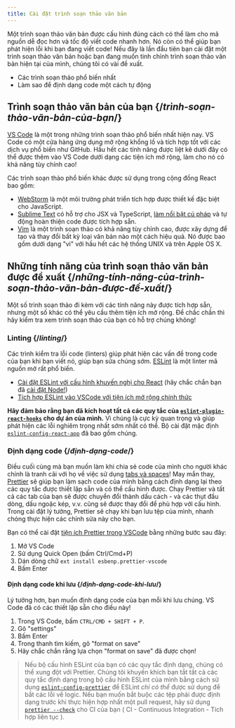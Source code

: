 ```yaml
---
title: Cài đặt trình soạn thảo văn bản
---
```


<Intro>

Một trình soạn thảo văn bản được cấu hình đúng cách có thể làm cho mã nguồn dễ đọc hơn và tốc độ viết code nhanh hơn. Nó còn có thể giúp bạn phát hiện lỗi khi bạn đang viết code! Nếu đây là lần đầu tiên bạn cài đặt một trình soạn thảo văn bản hoặc bạn đang muốn tinh chỉnh trình soạn thảo văn bản hiện tại của mình, chúng tôi có vài đề xuất.

</Intro>

<YouWillLearn>

* Các trình soạn thảo phổ biến nhất
* Làm sao để định dạng code một cách tự động

</YouWillLearn>

## Trình soạn thảo văn bản của bạn {/*trình-soạn-thảo-văn-bản-của-bạn*/}

[VS Code](https://code.visualstudio.com/) là một trong những trình soạn thảo phổ biến nhất hiện nay. VS Code có một cửa hàng ứng dụng mở rộng khổng lồ và tích hợp tốt với các dịch vụ phổ biến như GitHub. Hầu hết các tính năng được liệt kê dưới đây có thể được thêm vào VS Code dưới dạng các tiện ích mở rộng, làm cho nó có khả năng tùy chỉnh cao!

Các trình soạn thảo phổ biến khác được sử dụng trong cộng đồng React bao gồm:

* [WebStorm](https://www.jetbrains.com/webstorm/) là một môi trường phát triển tích hợp được thiết kế đặc biệt cho JavaScript.
* [Sublime Text](https://www.sublimetext.com/) có hỗ trợ cho JSX và TypeScript, [làm nổi bật cú pháp](https://stackoverflow.com/a/70960574/458193) và tự động hoàn thiện code được tích hợp sẵn.
* [Vim](https://www.vim.org/) là một trình soạn thảo có khả năng tùy chỉnh cao, được xây dựng để tạo và thay đổi bất kỳ loại văn bản nào một cách hiệu quả. Nó được bao gồm dưới dạng "vi" với hầu hết các hệ thống UNIX và trên Apple OS X.

## Những tính năng của trình soạn thảo văn bản được đề xuất {/*những-tính-năng-của-trình-soạn-thảo-văn-bản-được-đề-xuất*/}

Một số trình soạn thảo đi kèm với các tính năng này được tích hợp sẵn, nhưng một số khác có thể yêu cầu thêm tiện ích mở rộng. Để chắc chắn thì hãy kiểm tra xem trình soạn thảo của bạn có hỗ trợ chúng không!

### Linting {/*linting*/}

Các trình kiểm tra lỗi code (linters) giúp phát hiện các vấn đề trong code của bạn khi bạn viết nó, giúp bạn sửa chúng sớm. [ESLint](https://eslint.org/) là một linter mã nguồn mở rất phổ biến.

* [Cài đặt ESLint với cấu hình khuyến nghị cho React](https://www.npmjs.com/package/eslint-config-react-app) (hãy chắc chắn bạn đã [cài đặt Node!](https://nodejs.org/en/download/current/))
* [Tích hợp ESLint vào VSCode với tiện ích mở rộng chính thức](https://marketplace.visualstudio.com/items?itemName=dbaeumer.vscode-eslint)

**Hãy đảm bảo rằng bạn đã kích hoạt tất cả các quy tắc của  [`eslint-plugin-react-hooks`](https://www.npmjs.com/package/eslint-plugin-react-hooks) cho dự án của mình.** Vì chúng là cực kỳ quan trọng và giúp phát hiện các lỗi nghiêm trọng nhất sớm nhất có thể. Bộ cài đặt mặc định [`eslint-config-react-app`](https://www.npmjs.com/package/eslint-config-react-app) đã bao gồm chúng.

### Định dạng code {/*định-dạng-code*/}

Điều cuối cùng mà bạn muốn làm khi chia sẻ code của mình cho người khác chính là tranh cãi với họ về việc sử dụng [tabs và spaces](https://www.google.com/search?q=tabs+vs+spaces)! May mắn thay, [Prettier](https://prettier.io/) sẽ giúp bạn làm sạch code của mình bằng cách định dạng lại theo các quy tắc được thiết lập sẵn và có thể cấu hình được. Chạy Prettier và tất cả các tab của bạn sẽ được chuyển đổi thành dấu cách - và các thụt đầu dòng, dấu ngoặc kép, v.v. cũng sẽ được thay đổi để phù hợp với cấu hình. Trong cài đặt lý tưởng, Prettier sẽ chạy khi bạn lưu tệp của mình, nhanh chóng thực hiện các chỉnh sửa này cho bạn.

Bạn có thể cài đặt [tiện ích Prettier trong VSCode](https://marketplace.visualstudio.com/items?itemName=esbenp.prettier-vscode) bằng những bước sau đây:

1. Mở VS Code
2. Sử dụng Quick Open (bấm Ctrl/Cmd+P)
3. Dán dòng chữ `ext install esbenp.prettier-vscode`
4. Bấm Enter

#### Định dạng code khi lưu {/*định-dạng-code-khi-lưu*/}

Lý tưởng hơn, bạn muốn định dạng code của bạn mỗi khi lưu chúng. VS Code đã có các thiết lập sẵn cho điều này!

1. Trong VS Code, bấm `CTRL/CMD + SHIFT + P`.
2. Gõ "settings"
3. Bấm Enter
4. Trong thanh tìm kiếm, gõ "format on save"
5. Hãy chắc chắn rằng lựa chọn "format on save" đã được chọn!

> Nếu bộ cấu hình ESLint của bạn có các quy tắc định dạng, chúng có thể xung đột với Prettier. Chúng tôi khuyến khích bạn tắt tất cả các quy tắc định dạng trong bộ cấu hình ESLint của mình bằng cách sử dụng [`eslint-config-prettier`](https://github.com/prettier/eslint-config-prettier) để ESLint *chỉ có thể* được sử dụng để bắt các lỗi về logic. Nếu bạn muốn bắt buộc các tệp phải được định dạng trước khi thực hiện hợp nhất một pull request, hãy sử dụng [`prettier --check`](https://prettier.io/docs/en/cli.html#--check) cho CI của bạn ( CI - Continuous Integration - Tích hợp liên tục ).
